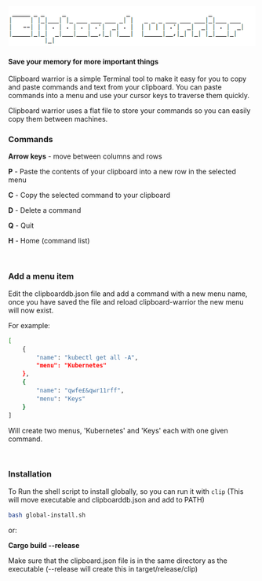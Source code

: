
![Logo](./logo.png)
#### Save your memory for more important things

Clipboard warrior is a simple Terminal tool to make it easy for you to copy and paste commands and text from your clipboard. You can paste commands into a menu and use your cursor keys to traverse them quickly.

Clipboard warrior uses a flat file to store your commands so you can easily copy them between machines.
</br>
### Commands

**Arrow keys** - move between columns and rows

**P** - Paste the contents of your clipboard into a new row in the selected menu

**C** - Copy the selected command to your clipboard

**D** - Delete a command

**Q** - Quit

**H** - Home (command list)


</br>

### Add a menu item

Edit the clipboarddb.json file and add a command with a new menu name, once you have saved the file and reload clipboard-warrior the new menu will now exist.

For example:

```bash
[
    {
        "name": "kubectl get all -A",
        "menu": "Kubernetes"
    },
    {
        "name": "qwfe£&qwr11rff",
        "menu": "Keys"
    }
]
```
Will create two menus, 'Kubernetes' and 'Keys' each with one given command.

</br>

### Installation

To Run the shell script to install globally, so you can run it with  ```clip``` (This will move executable and clipboarddb.json and add to PATH)
```bash
bash global-install.sh
```

or: 

**Cargo build --release**

Make sure that the clipboard.json file is in the same directory as the executable 
(--release will create this in target/release/clip)

